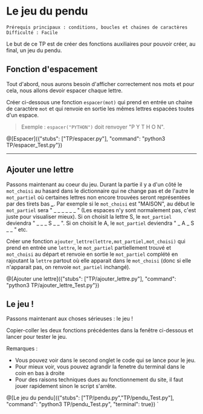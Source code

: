 # Le jeu du pendu
`Prérequis principaux : conditions, boucles et chaines de caractères`  
`Difficulté : Facile`

Le but de ce TP est de créer des fonctions auxiliaires pour pouvoir créer, au final, un jeu du pendu.

## Fonction d'espacement

Tout d'abord, nous aurons besoin d'afficher correctement nos mots et pour cela, nous allons devoir espacer chaque lettre.

Créer ci-dessous une fonction `espacer(mot)` qui prend en entrée un chaine de caractère `mot` et qui renvoie en sortie les mêmes lettres espacées toutes d'un espace.

> Exemple : `espacer("PYTHON")` doit renvoyer "P Y T H O N".

@[Espacer]({"stubs": ["TP/espacer.py"], "command": "python3 TP/espacer_Test.py"})

---
## Ajouter une lettre

Passons maintenant au coeur du jeu. Durant la partie il y a d'un côté le `mot_choisi` au hasard dans le dictionnaire qui ne change pas et de l'autre le `mot_partiel` où certaines lettres non encore trouvées seront représentées par des tirets bas ***_***. Par exemple si le `mot_choisi` est "MAISON", au début le `mot_partiel` sera " _ _ _ _ _ _ " (Les espaces n'y sont normalement pas, c'est juste pour visualiser mieux). Si on choisit la lettre S, le `mot_partiel` deviendra " _ _ _ S _ _ ". Si on choisit le A, le `mot_partiel` deviendra " _ A _ S _ _ " etc.

Créer une fonction `ajouter_lettre(lettre,mot_partiel,mot_choisi)` qui prend en entrée une `lettre`, le `mot_partiel` partiellement trouvé et `mot_choisi` au départ et renvoie en sortie le `mot_partiel` complété en rajoutant la `lettre` partout où elle apparait dans le `mot_choisi` (donc si elle n'apparait pas, on renvoie `mot_partiel` inchangé).

@[Ajouter une lettre]({"stubs": ["TP/ajouter_lettre.py"], "command": "python3 TP/ajouter_lettre_Test.py"})

## Le jeu !

Passons maintenant aux choses sérieuses : le jeu ! 

Copier-coller les deux fonctions précédentes dans la fenêtre ci-dessous et lancer pour tester le jeu.

Remarques : 
- Vous pouvez voir dans le second onglet le code qui se lance pour le jeu.
- Pour mieux voir, vous pouvez agrandir la fenetre du terminal dans le coin en bas à droite
- Pour des raisons techniques dues au fonctionnement du site, il faut jouer rapidement sinon le script s'arrête.

@[Le jeu du pendu]({"stubs": ["TP/pendu.py","TP/pendu_Test.py"], "command": "python3 TP/pendu_Test.py", "terminal": true})
`
